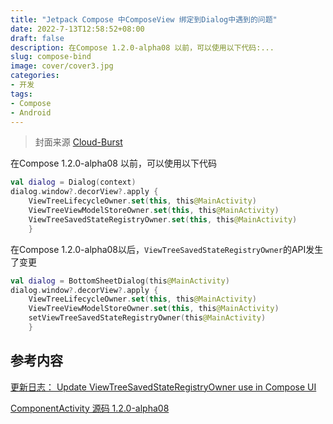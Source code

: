```yaml
---
title: "Jetpack Compose 中ComposeView 绑定到Dialog中遇到的问题"
date: 2022-7-13T12:58:52+08:00
draft: false
description: 在Compose 1.2.0-alpha08 以前，可以使用以下代码:...
slug: compose-bind
image: cover/cover3.jpg
categories:
- 开发
tags:
- Compose
- Android
---
```


> 封面来源 [Cloud-Burst](https://www.deviantart.com/bisbiswas/art/Cloud-Burst-880532543)  

在Compose 1.2.0-alpha08 以前，可以使用以下代码

```Kotlin
val dialog = Dialog(context)
dialog.window?.decorView?.apply {
    ViewTreeLifecycleOwner.set(this, this@MainActivity)
    ViewTreeViewModelStoreOwner.set(this, this@MainActivity)
    ViewTreeSavedStateRegistryOwner.set(this, this@MainActivity)
    }
```

在Compose 1.2.0-alpha08以后，`ViewTreeSavedStateRegistryOwner`的API发生了变更

```Kotlin
val dialog = BottomSheetDialog(this@MainActivity)
dialog.window?.decorView?.apply {
    ViewTreeLifecycleOwner.set(this, this@MainActivity)
    ViewTreeViewModelStoreOwner.set(this, this@MainActivity)
    setViewTreeSavedStateRegistryOwner(this@MainActivity)
    }
```

## 参考内容

[更新日志： Update ViewTreeSavedStateRegistryOwner use in Compose UI](https://android.googlesource.com/platform/frameworks/support/+/6d15b0171dfefdc911f9eda905855cebbd8da231)

[ComponentActivity 源码 1.2.0-alpha08](https://android.googlesource.com/platform/frameworks/support/+/6d15b0171dfefdc911f9eda905855cebbd8da231/activity/activity-compose/src/main/java/androidx/activity/compose/ComponentActivity.kt)